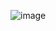 ![image](https://github.com/MohammedBuirat/hospital-management-system/assets/114314089/642a2159-076d-4268-ab8a-be516a6b9e14)
